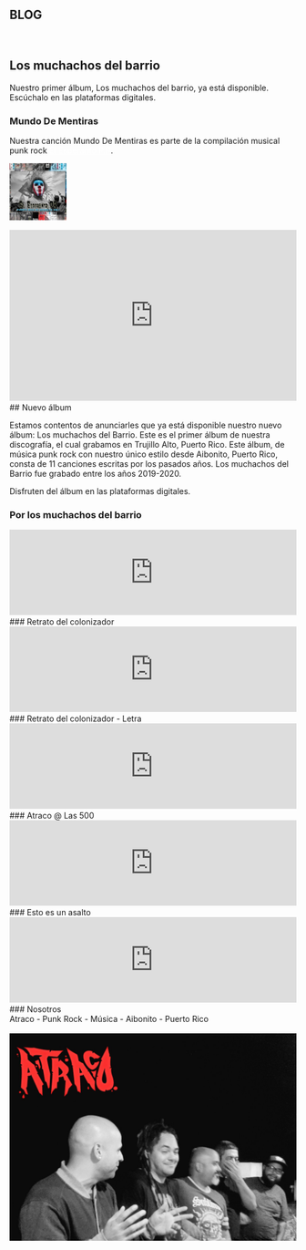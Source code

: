 
## BLOG
<br />

## Los muchachos del barrio

Nuestro primer álbum, Los muchachos del barrio, ya está disponible. Escúchalo en las plataformas digitales.
<br />
### Mundo De Mentiras

Nuestra canción Mundo De Mentiras es parte de la compilación musical punk rock <a style="color:#fff;" href="https://soundcloud.com/el-esperanto-830244470">El Esperanto P.R</a>.

<a href="https://soundcloud.com/el-esperanto-830244470"><img style="width:100px;height:100px;" src="comp.jpg" alt="Compilación musical El Esperanto P.R" /></a>


<iframe id="sc1" width="100%" height="300" scrolling="no" frameborder="no" allow="autoplay" src="https://w.soundcloud.com/player/?url=https%3A//api.soundcloud.com/tracks/736071229&color=%23ff5500&auto_play=false&hide_related=false&show_comments=true&show_user=true&show_reposts=false&show_teaser=true&visual=true"></iframe>



<br />
## Nuevo álbum

Estamos contentos de anunciarles que ya está disponible nuestro nuevo álbum: Los muchachos del Barrio. Este es el primer álbum de nuestra discografía, el cual grabamos en Trujillo Alto, Puerto Rico. Este álbum, de música punk rock con nuestro único estilo desde Aibonito, Puerto Rico, consta de 11 canciones escritas por los pasados años. Los muchachos del Barrio fue grabado entre los años 2019-2020. 

Disfruten del álbum en las plataformas digitales. 
<br />
### Por los muchachos del barrio

<iframe id="yt1" style="width:100%;" src="https://www.youtube.com/embed/rg_DoeKLISE" frameborder="0" allowfullscreen></iframe>
<br />
### Retrato del colonizador

<iframe id="yt2" style="width:100%;" src="https://www.youtube.com/embed/dtt1_vKqvAs" frameborder="0" allowfullscreen></iframe>
<br />
### Retrato del colonizador - Letra

<iframe id="yt3" style="width:100%;" src="https://www.youtube.com/embed/OXx7bF2czyw" frameborder="0" allowfullscreen></iframe>
<br />
### Atraco @ Las 500

<iframe id="yt4" style="width:100%;" src="https://www.youtube.com/embed/lpkljcw92rA" frameborder="0" allowfullscreen></iframe>
<br />
### Esto es un asalto

<iframe id="yt5" style="width:100%;" src="https://www.youtube.com/embed/rt5iJaDQTMo" frameborder="0" allowfullscreen></iframe>
<br />
### Nosotros
<br />
Atraco - Punk Rock - Música - Aibonito - Puerto Rico <br /> <br />
<img src="nosotros.png" alt="Integrantes ATRACO"/>



